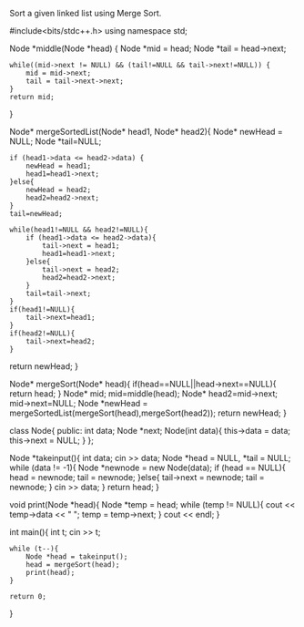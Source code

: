 Sort a given linked list using Merge Sort.  

#include<bits/stdc++.h>
using namespace std;

Node *middle(Node *head) {
    Node *mid = head;
    Node *tail = head->next;
   
    while((mid->next != NULL) && (tail!=NULL && tail->next!=NULL)) {
        mid = mid->next;
        tail = tail->next->next;
    }
    return mid;
}

Node* mergeSortedList(Node* head1, Node* head2){
    Node* newHead = NULL;
    Node *tail=NULL;
   
    if (head1->data <= head2->data) {
        newHead = head1;
        head1=head1->next;
    }else{
        newHead = head2;
        head2=head2->next;
    }
    tail=newHead;
   
    while(head1!=NULL && head2!=NULL){
        if (head1->data <= head2->data){
        	tail->next = head1;
        	head1=head1->next;
    	}else{
        	tail->next = head2;
        	head2=head2->next;
    	}
    	tail=tail->next;
    }
    if(head1!=NULL){
        tail->next=head1;
    }
    if(head2!=NULL){
        tail->next=head2;
    }
return newHead;
}

Node* mergeSort(Node* head){
    if(head==NULL||head->next==NULL){
        return head;
    }
    Node* mid;
    mid=middle(head);
    Node* head2=mid->next;
    mid->next=NULL;
    Node *newHead = mergeSortedList(mergeSort(head),mergeSort(head2));
return newHead;
}

class Node{
public:
	int data;
	Node *next;
	Node(int data){
		this->data = data;
		this->next = NULL;
	}
};

Node *takeinput(){
	int data;
	cin >> data;
	Node *head = NULL, *tail = NULL;
	while (data != -1){
		Node *newnode = new Node(data);
		if (head == NULL){
			head = newnode;
			tail = newnode;
		}else{
			tail->next = newnode;
			tail = newnode;
		}
		cin >> data;
	}
	return head;
}

void print(Node *head){
	Node *temp = head;
	while (temp != NULL){
		cout << temp->data << " ";
		temp = temp->next;
	}
	cout << endl;
}

int main(){
	int t;
	cin >> t;

	while (t--){
		Node *head = takeinput();
		head = mergeSort(head);
		print(head);
	}

	return 0;
}
```
